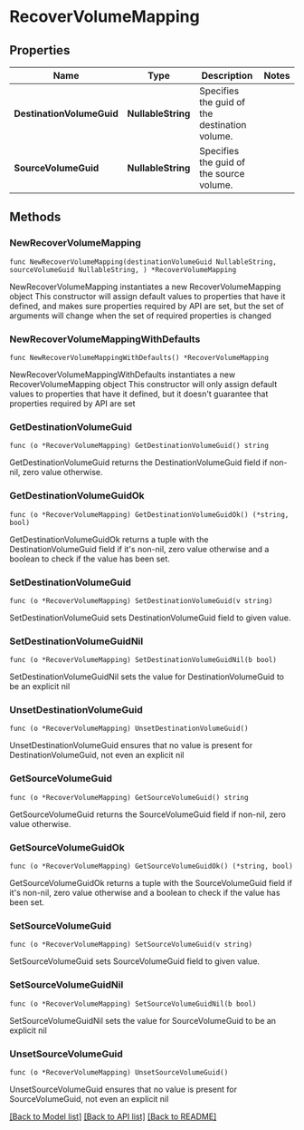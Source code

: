 # RecoverVolumeMapping

## Properties

Name | Type | Description | Notes
------------ | ------------- | ------------- | -------------
**DestinationVolumeGuid** | **NullableString** | Specifies the guid of the destination volume. | 
**SourceVolumeGuid** | **NullableString** | Specifies the guid of the source volume. | 

## Methods

### NewRecoverVolumeMapping

`func NewRecoverVolumeMapping(destinationVolumeGuid NullableString, sourceVolumeGuid NullableString, ) *RecoverVolumeMapping`

NewRecoverVolumeMapping instantiates a new RecoverVolumeMapping object
This constructor will assign default values to properties that have it defined,
and makes sure properties required by API are set, but the set of arguments
will change when the set of required properties is changed

### NewRecoverVolumeMappingWithDefaults

`func NewRecoverVolumeMappingWithDefaults() *RecoverVolumeMapping`

NewRecoverVolumeMappingWithDefaults instantiates a new RecoverVolumeMapping object
This constructor will only assign default values to properties that have it defined,
but it doesn't guarantee that properties required by API are set

### GetDestinationVolumeGuid

`func (o *RecoverVolumeMapping) GetDestinationVolumeGuid() string`

GetDestinationVolumeGuid returns the DestinationVolumeGuid field if non-nil, zero value otherwise.

### GetDestinationVolumeGuidOk

`func (o *RecoverVolumeMapping) GetDestinationVolumeGuidOk() (*string, bool)`

GetDestinationVolumeGuidOk returns a tuple with the DestinationVolumeGuid field if it's non-nil, zero value otherwise
and a boolean to check if the value has been set.

### SetDestinationVolumeGuid

`func (o *RecoverVolumeMapping) SetDestinationVolumeGuid(v string)`

SetDestinationVolumeGuid sets DestinationVolumeGuid field to given value.


### SetDestinationVolumeGuidNil

`func (o *RecoverVolumeMapping) SetDestinationVolumeGuidNil(b bool)`

 SetDestinationVolumeGuidNil sets the value for DestinationVolumeGuid to be an explicit nil

### UnsetDestinationVolumeGuid
`func (o *RecoverVolumeMapping) UnsetDestinationVolumeGuid()`

UnsetDestinationVolumeGuid ensures that no value is present for DestinationVolumeGuid, not even an explicit nil
### GetSourceVolumeGuid

`func (o *RecoverVolumeMapping) GetSourceVolumeGuid() string`

GetSourceVolumeGuid returns the SourceVolumeGuid field if non-nil, zero value otherwise.

### GetSourceVolumeGuidOk

`func (o *RecoverVolumeMapping) GetSourceVolumeGuidOk() (*string, bool)`

GetSourceVolumeGuidOk returns a tuple with the SourceVolumeGuid field if it's non-nil, zero value otherwise
and a boolean to check if the value has been set.

### SetSourceVolumeGuid

`func (o *RecoverVolumeMapping) SetSourceVolumeGuid(v string)`

SetSourceVolumeGuid sets SourceVolumeGuid field to given value.


### SetSourceVolumeGuidNil

`func (o *RecoverVolumeMapping) SetSourceVolumeGuidNil(b bool)`

 SetSourceVolumeGuidNil sets the value for SourceVolumeGuid to be an explicit nil

### UnsetSourceVolumeGuid
`func (o *RecoverVolumeMapping) UnsetSourceVolumeGuid()`

UnsetSourceVolumeGuid ensures that no value is present for SourceVolumeGuid, not even an explicit nil

[[Back to Model list]](../README.md#documentation-for-models) [[Back to API list]](../README.md#documentation-for-api-endpoints) [[Back to README]](../README.md)


